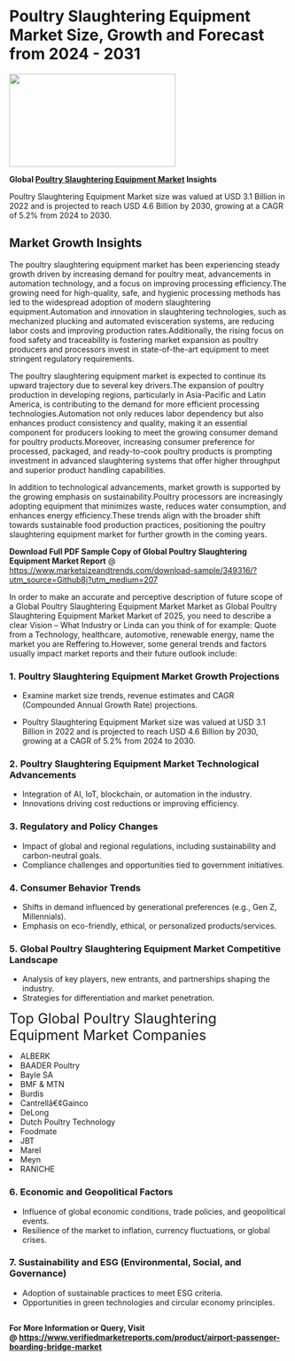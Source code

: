 <H1>Poultry Slaughtering Equipment Market Size, Growth and Forecast from 2024 - 2031</H1><img class="aligncenter size-medium wp-image-584254" src="https://thirdeyenews.in/wp-content/uploads/2024/09/Global-Market-Research-300x168.jpeg" alt="" width="300" height="168" /><p><strong>Global&nbsp;<a href="https://www.marketsizeandtrends.com/download-sample/349316/?utm_source=Github8j?utm_medium=207">Poultry Slaughtering Equipment Market</a> Insights</strong></p><p>Poultry Slaughtering Equipment Market size was valued at USD 3.1 Billion in 2022 and is projected to reach USD 4.6 Billion by 2030, growing at a CAGR of 5.2% from 2024 to 2030.</p><p><h2>Market Growth Insights</h2> <p>The poultry slaughtering equipment market has been experiencing steady growth driven by increasing demand for poultry meat, advancements in automation technology, and a focus on improving processing efficiency.The growing need for high-quality, safe, and hygienic processing methods has led to the widespread adoption of modern slaughtering equipment.Automation and innovation in slaughtering technologies, such as mechanized plucking and automated evisceration systems, are reducing labor costs and improving production rates.Additionally, the rising focus on food safety and traceability is fostering market expansion as poultry producers and processors invest in state-of-the-art equipment to meet stringent regulatory requirements.</p> <p>The poultry slaughtering equipment market is expected to continue its upward trajectory due to several key drivers.The expansion of poultry production in developing regions, particularly in Asia-Pacific and Latin America, is contributing to the demand for more efficient processing technologies.Automation not only reduces labor dependency but also enhances product consistency and quality, making it an essential component for producers looking to meet the growing consumer demand for poultry products.Moreover, increasing consumer preference for processed, packaged, and ready-to-cook poultry products is prompting investment in advanced slaughtering systems that offer higher throughput and superior product handling capabilities.</p> <p>In addition to technological advancements, market growth is supported by the growing emphasis on sustainability.Poultry processors are increasingly adopting equipment that minimizes waste, reduces water consumption, and enhances energy efficiency.These trends align with the broader shift towards sustainable food production practices, positioning the poultry slaughtering equipment market for further growth in the coming years.</p> <p><span class=""><strong>Download Full PDF Sample Copy of Global Poultry Slaughtering Equipment Market Report</strong> @ <a href="https://www.marketsizeandtrends.com/download-sample/349316/?utm_source=Github8j?utm_medium=207" target="_blank">https://www.marketsizeandtrends.com/download-sample/349316/?utm_source=Github8j?utm_medium=207</a></span></p><p>In order to make an accurate and perceptive description of future scope of a Global&nbsp;Poultry Slaughtering Equipment Market Market as Global&nbsp;Poultry Slaughtering Equipment Market Market of 2025, you need to describe a clear Vision &ndash; What Industry or Linda can you think of for example: Quote from a Technology, healthcare, automotive, renewable energy, name the market you are Reffering to.However, some general trends and factors usually impact market reports and their future outlook include:</p><h3>1.&nbsp;<strong>Poultry Slaughtering Equipment Market Growth Projections</strong></h3><ul><li>Examine market size trends, revenue estimates and CAGR (Compounded Annual Growth Rate) projections.</li><li><p>Poultry Slaughtering Equipment Market size was valued at USD 3.1 Billion in 2022 and is projected to reach USD 4.6 Billion by 2030, growing at a CAGR of 5.2% from 2024 to 2030.</p></li></ul><h3>2.&nbsp;<strong>Poultry Slaughtering Equipment Market Technological Advancements</strong></h3><ul><li>Integration of AI, IoT, blockchain, or automation in the industry.</li><li>Innovations driving cost reductions or improving efficiency.</li></ul><h3>3.&nbsp;<strong>Regulatory and Policy Changes</strong></h3><ul><li>Impact of global and regional regulations, including sustainability and carbon-neutral goals.</li><li>Compliance challenges and opportunities tied to government initiatives.</li></ul><h3>4.&nbsp;<strong>Consumer Behavior Trends</strong></h3><ul><li>Shifts in demand influenced by generational preferences (e.g., Gen Z, Millennials).</li><li>Emphasis on eco-friendly, ethical, or personalized products/services.</li></ul><h3>5.&nbsp;<strong>Global Poultry Slaughtering Equipment Market Competitive Landscape</strong></h3><ul><li>Analysis of key players, new entrants, and partnerships shaping the industry.</li><li>Strategies for differentiation and market penetration.</li></ul><p data-pm-slice="1 1 []"><span style="color: inherit; font-family: inherit; font-size: 25px;">Top Global Poultry Slaughtering Equipment Market Companies</span></p><div class="" data-test-id=""><p><li>ALBERK</li><li> BAADER Poultry</li><li> Bayle SA</li><li> BMF & MTN</li><li> Burdis</li><li> Cantrellâ€¢Gainco</li><li> DeLong</li><li> Dutch Poultry Technology</li><li> Foodmate</li><li> JBT</li><li> Marel</li><li> Meyn</li><li> RANICHE</li></p></div><h3>6.&nbsp;<strong>Economic and Geopolitical Factors</strong></h3><ul><li>Influence of global economic conditions, trade policies, and geopolitical events.</li><li>Resilience of the market to inflation, currency fluctuations, or global crises.</li></ul><h3>7.&nbsp;<strong>Sustainability and ESG (Environmental, Social, and Governance)</strong></h3><ul><li>Adoption of sustainable practices to meet ESG criteria.</li><li>Opportunities in green technologies and circular economy principles.</li></ul><h2><strong style="font-size: 14px;">For More Information or Query, Visit @&nbsp;</strong><a style="background-color: #ffffff; font-size: 14px;" href="https://www.marketsizeandtrends.com/report/poultry-slaughtering-equipment-market/" target="_blank">https://www.verifiedmarketreports.com/product/airport-passenger-boarding-bridge-market</a></h2>